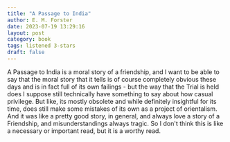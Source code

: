 ```yaml
---
title: "A Passage to India"
author: E. M. Forster
date: 2023-07-19 13:29:16
layout: post
category: book
tags: listened 3-stars
draft: false
---
```


A Passage to India is a moral story of a friendship, and I want to be able to say that the moral story that it tells is of course completely obvious these days and is in fact full of its own failings - but the way that the Trial is held does I suppose still technically have something to say about how casual privilege. But like, its mostly obsolete and while definitely insightful for its time, does still make some mistakes of its own as a project of orientalism. And it was like a pretty good story, in general, and always love a story of a Friendship, and misunderstandings always tragic. So I don't think this is like a necessary or important read, but it is a worthy read.
